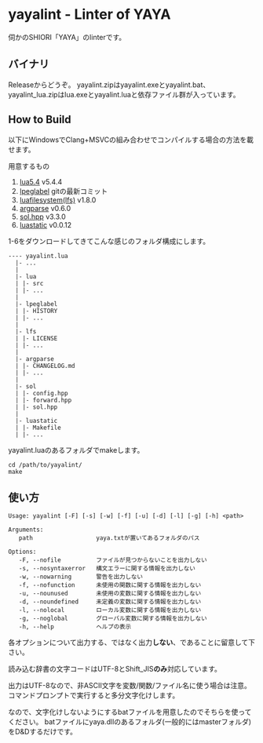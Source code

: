 # yayalint - Linter of YAYA

伺かのSHIORI「YAYA」のlinterです。

## バイナリ

Releaseからどうぞ。
yayalint.zipはyayalint.exeとyayalint.bat、
yayalint\_lua.zipはlua.exeとyayalint.luaと依存ファイル群が入っています。

## How to Build

以下にWindowsでClang\+MSVCの組み合わせでコンパイルする場合の方法を載せます。


用意するもの

1. [lua5.4](https://www.lua.org/) v5.4.4
2. [lpeglabel](https://github.com/Tatakinov/lpeglabel) gitの最新コミット
3. [luafilesystem(lfs)](https://github.com/keplerproject/luafilesystem) v1.8.0
4. [argparse](https://github.com/mpeterv/argparse) v0.6.0
5. [sol.hpp](https://github.com/ThePhD/sol2) v3.3.0
6. [luastatic](https://github.com/ers35/luastatic) v0.0.12

1-6をダウンロードしてきてこんな感じのフォルダ構成にします。

```
---- yayalint.lua
  |- ...
  |
  |- lua
  | |- src
  | |- ...
  |
  |- lpeglabel
  | |- HISTORY
  | |- ...
  |
  |- lfs
  | |- LICENSE
  | |- ...
  |
  |- argparse
  | |- CHANGELOG.md
  | |- ...
  |
  |- sol
  | |- config.hpp
  | |- forward.hpp
  | |- sol.hpp
  |
  |- luastatic
  | |- Makefile
  | |- ...
```

yayalint.luaのあるフォルダでmakeします。
```
cd /path/to/yayalint/
make
```

## 使い方

```
Usage: yayalint [-F] [-s] [-w] [-f] [-u] [-d] [-l] [-g] [-h] <path>

Arguments:
   path                  yaya.txtが置いてあるフォルダのパス

Options:
   -F, --nofile          ファイルが見つからないことを出力しない
   -s, --nosyntaxerror   構文エラーに関する情報を出力しない
   -w, --nowarning       警告を出力しない
   -f, --nofunction      未使用の関数に関する情報を出力しない
   -u, --nounused        未使用の変数に関する情報を出力しない
   -d, --noundefined     未定義の変数に関する情報を出力しない
   -l, --nolocal         ローカル変数に関する情報を出力しない
   -g, --noglobal        グローバル変数に関する情報を出力しない
   -h, --help            ヘルプの表示
```

各オプションについて出力する、ではなく出力**しない**、であることに留意して下さい。

読み込む辞書の文字コードはUTF-8とShift\_JIS**のみ**対応しています。

出力はUTF-8なので、非ASCII文字を変数/関数/ファイル名に使う場合は注意。 コマンドプロンプトで実行すると多分文字化けします。

なので、文字化けしないようにするbatファイルを用意したのでそちらを使ってください。 batファイルにyaya.dllのあるフォルダ(一般的にはmasterフォルダ)をD&Dするだけです。

